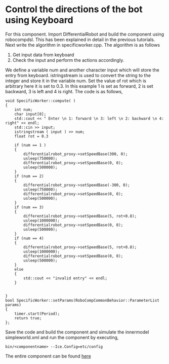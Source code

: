 # Control the directions of the bot using Keyboard

For this component. Import DifferentialRobot and build the component using robocompdsl. This has been explained in detail in the previous tutorials. Next write the algorithm in specificworker.cpp. The algorithm is as follows

1. Get input data from keyboard
2. Check the input and perform the actions accordingly.

We define a variable num and another character input which will store the entry from keyboard. istringstream is used to convert the string to the integer and store it in the variable num. Set the value of rot which is arbitrary here it is set to 0.3. In this example 1 is set as forward, 2 is set backward, 3 is left and 4 is right. The code is as follows,
```
void SpecificWorker::compute( )
{
	int num;
	char input[0];
	std::cout << " Enter \n 1: forward \n 3: left \n 2: backward \n 4: right" << endl;
	std::cin >> input;
	istringstream ( input ) >> num;
	float rot = 0.3

	if (num == 1 )
	{
		differentialrobot_proxy->setSpeedBase(300, 0); 
  		usleep(750000);
		differentialrobot_proxy->setSpeedBase(0, 0); 
  		usleep(500000);
	}
	if (num == 2)
	{
		differentialrobot_proxy->setSpeedBase(-300, 0); 
  		usleep(750000);
		differentialrobot_proxy->setSpeedBase(0, 0); 
  		usleep(500000);
	}
	if (num == 3)
	{
		differentialrobot_proxy->setSpeedBase(5, rot+0.8); 
  		usleep(1000000);
		differentialrobot_proxy->setSpeedBase(0, 0); 
  		usleep(500000);
	}
	if (num == 4)
	{
		differentialrobot_proxy->setSpeedBase(5, rot+0.8); 
  		usleep(1000000);
		differentialrobot_proxy->setSpeedBase(0, 0); 
  		usleep(500000);
	}
	else
	{
		std::cout << "invalid entry" << endl;
	}


}
bool SpecificWorker::setParams(RoboCompCommonBehavior::ParameterList params)
{
	timer.start(Period);
	return true;
};
```
Save the code and build the component and simulate the innermodel simpleworld.xml and run the component by executing,

	bin/<componentname> --Ice.Config=etc/config

The entire component can be found [here](https://github.com/rajathkumarmp/RoboComp-Components/tree/master/keyboardcomp)
